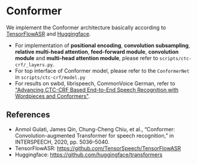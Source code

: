 # Conformer

We implement the Conformer architecture basically according to [TensorFlowASR](https://github.com/TensorSpeech/TensorFlowASR) and [Huggingface](https://github.com/huggingface/transformers).

* For implementation of **positional encoding**, **convolution subsampling**, **relative multi-head attention**, **feed-forward module**, **convolution module** and **multi-head attention module**, please refer to `scripts/ctc-crf/_layers.py`.
* For top interface of Conformer model, please refer to the `ConformerNet` in `scripts/ctc-crf/model.py`
* For results on swbd, librispeech, CommonVoice German, refer to ["Advancing CTC-CRF Based End-to-End Speech Recognition with Wordpieces and Conformers"](https://arxiv.org/abs/2107.03007).

## References

* Anmol Gulati, James Qin, Chung-Cheng Chiu, et al., “Conformer: Convolution-augmented Transformer for speech recognition,” in INTERSPEECH, 2020, pp. 5036–5040.
* TensorFlowASR: https://github.com/TensorSpeech/TensorFlowASR
* Huggingface: https://github.com/huggingface/transformers

